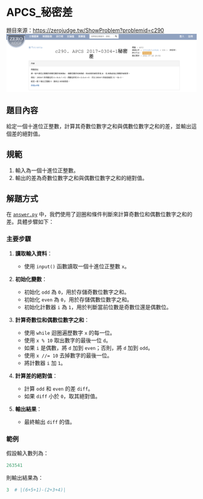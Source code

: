 # APCS_秘密差
題目來源：https://zerojudge.tw/ShowProblem?problemid=c290
![alt text](image.png)

## 題目內容

給定一個十進位正整數，計算其奇數位數字之和與偶數位數字之和的差，並輸出這個差的絕對值。

## 規範

1. 輸入為一個十進位正整數。
2. 輸出的差為奇數位數字之和與偶數位數字之和的絕對值。

## 解題方式

在 [`answer.py`](answer.py) 中，我們使用了迴圈和條件判斷來計算奇數位和偶數位數字之和的差。具體步驟如下：

### 主要步驟

1. **讀取輸入資料**：
    - 使用 `input()` 函數讀取一個十進位正整數 `x`。

2. **初始化變數**：
    - 初始化 `odd` 為 `0`，用於存儲奇數位數字之和。
    - 初始化 `even` 為 `0`，用於存儲偶數位數字之和。
    - 初始化計數器 `i` 為 `1`，用於判斷當前位數是奇數位還是偶數位。

3. **計算奇數位和偶數位數字之和**：
    - 使用 `while` 迴圈遍歷數字 `x` 的每一位。
    - 使用 `x % 10` 取出數字的最後一位 `d`。
    - 如果 `i` 是偶數，將 `d` 加到 `even`；否則，將 `d` 加到 `odd`。
    - 使用 `x //= 10` 去掉數字的最後一位。
    - 將計數器 `i` 加 `1`。

4. **計算差的絕對值**：
    - 計算 `odd` 和 `even` 的差 `diff`。
    - 如果 `diff` 小於 `0`，取其絕對值。

5. **輸出結果**：
    - 最終輸出 `diff` 的值。

### 範例

假設輸入數列為：

```python
263541
```

則輸出結果為：
```python
3  # |(6+5+1)-(2+3+4)|
```
